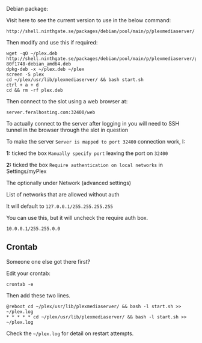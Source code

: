 Debian package:

Visit here to see the current version to use in the below command:

~~~
http://shell.ninthgate.se/packages/debian/pool/main/p/plexmediaserver/
~~~

Then modify and use this if required:

~~~
wget -qO ~/plex.deb http://shell.ninthgate.se/packages/debian/pool/main/p/plexmediaserver/plexmediaserver_0.9.11.16.958-80f1748-debian_amd64.deb
dpkg-deb -x ~/plex.deb ~/plex
screen -S plex
cd ~/plex/usr/lib/plexmediaserver/ && bash start.sh
ctrl + a + d
cd && rm -rf plex.deb
~~~

Then connect to the slot using a web browser at:

~~~
server.feralhosting.com:32400/web
~~~

To actually connect to the server after logging in you will need to SSH tunnel in the browser through the slot in question

To make the server `Server is mapped to port 32400` connection work, I:

**1:** ticked the box `Manually specify port` leaving the port on `32400` 

**2:** ticked the box `Require authentication on local networks` in Settings/myPlex

The optionally under Network (advanced settings)

List of networks that are allowed without auth

It will default to `127.0.0.1/255.255.255.255`

You can use this, but it will uncheck the require auth box.

~~~
10.0.0.1/255.255.0.0
~~~

Crontab
---

Someone one else got there first?

Edit your crontab:

~~~
crontab -e
~~~

Then add these two lines.

~~~
@reboot cd ~/plex/usr/lib/plexmediaserver/ && bash -l start.sh >> ~/plex.log
* * * * * cd ~/plex/usr/lib/plexmediaserver/ && bash -l start.sh >> ~/plex.log
~~~

Check the  `~/plex.log` for detail on restart attempts.



